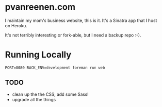 pvanreenen.com
==============

I maintain my mom's business website, this is it.  It's a Sinatra app that I host on Heroku.  

It's not terribly interesting or fork-able, but I need a backup repo :-).

# Running Locally

`PORT=8080 RACK_ENV=development foreman run web`

TODO
----
* clean up the the CSS, add some Sass!
* upgrade all the things
